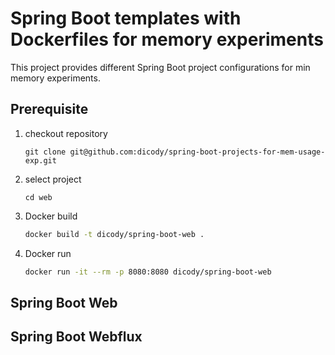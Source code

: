 # Spring Boot templates with Dockerfiles for memory experiments

This project provides different Spring Boot project configurations for min memory experiments. 

## Prerequisite
1. checkout repository
    ```shell
    git clone git@github.com:dicody/spring-boot-projects-for-mem-usage-exp.git
    ```
2. select project
    ```shell
    cd web
    ``` 
3. Docker build
    ```sh
    docker build -t dicody/spring-boot-web .
    ```
4. Docker run
    ```sh
    docker run -it --rm -p 8080:8080 dicody/spring-boot-web
    ```

## Spring Boot Web



## Spring Boot Webflux


